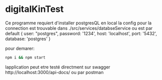 # digitalKinTest

Ce programme requiert d'installer postgresQL en local
la config pour la connection est trouvable dans ./src/services/databseService ou est par default
{
        user: "postgres",
        password: '1234',
        host: 'localhost',
        port: '5432',
        database: 'postgres'
}

pour demarer:
```bash
npm i && npm start 
```

lapplication peut etre testé directment sur swagger http://localhost:3000/api-docs/
ou par postman
